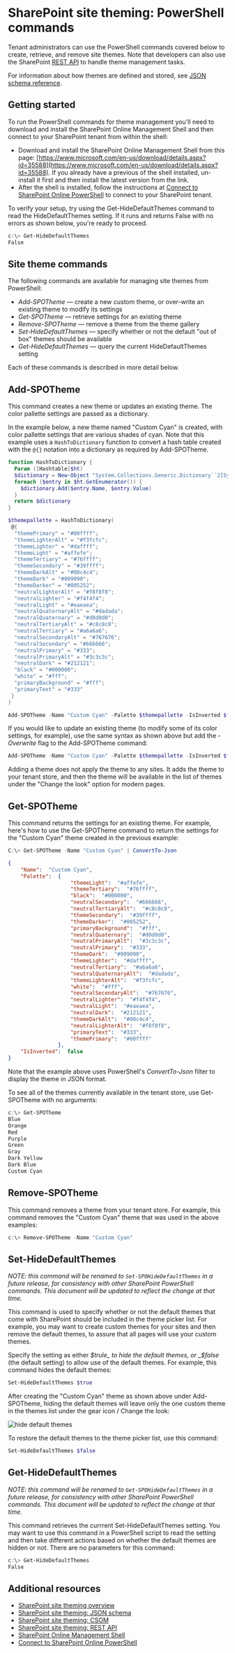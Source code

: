 # SharePoint site theming: PowerShell commands

Tenant administrators can use the PowerShell commands covered below to create, retrieve, and remove site themes. Note that developers can also use the SharePoint [REST API](sharepoint-site-theming-rest-api.md) to handle theme management tasks.

For information about how themes are defined and stored, see [JSON schema reference](sharepoint-site-theming-json-schema.md).

## Getting started

To run the PowerShell commands for theme management you'll need to download and install the SharePoint Online Management Shell and then connect to your SharePoint tenant from within the shell:

* Download and install the SharePoint Online Management Shell from this page: [https://www.microsoft.com/en-us/download/details.aspx?id=35588](https://www.microsoft.com/en-us/download/details.aspx?id=35588). If you already have a previous of the shell installed, un-install it first and then install the latest version from the link.
* After the shell is installed, follow the instructions at [Connect to SharePoint Online PowerShell](https://technet.microsoft.com/en-us/library/fp161372.aspx) to connect to your SharePoint tenant.

To verify your setup, try using the Get-HideDefaultThemes command to read the HideDefaultThemes setting. If it runs and returns False with no errors as shown below, you're ready to proceed.

```powershell
c:\> Get-HideDefaultThemes
False
```
## Site theme commands

The following commands are available for managing site themes from PowerShell:

* _Add-SPOTheme_ &mdash; create a new custom theme, or over-write an existing theme to modify its settings
* _Get-SPOTheme_ &mdash; retrieve settings for an existing theme
* _Remove-SPOTheme_ &mdash; remove a theme from the theme gallery
* _Set-HideDefaultThemes_ &mdash; specify whether or not the default "out of box" themes should be available
* _Get-HideDefaultThemes_ &mdash; query the current HideDefaultThemes setting

Each of these commands is described in more detail below.

## Add-SPOTheme

This command creates a new theme or updates an existing theme. The color pallette settings are passed as a dictionary.

In the example below, a new theme named "Custom Cyan" is created, with color pallette settings that are various shades of cyan. Note that this example uses a ```HashToDictionary``` function to convert a hash table created with the ```@{}``` notation into a dictionary as required by Add-SPOTheme.

```powershell
function HashToDictionary {
  Param ([Hashtable]$ht)
  $dictionary = New-Object "System.Collections.Generic.Dictionary``2[System.String,System.String]"
  foreach ($entry in $ht.GetEnumerator()) {
    $dictionary.Add($entry.Name, $entry.Value)
  }
  return $dictionary
}

$themepallette = HashToDictionary(
 @{
  "themePrimary" = "#00ffff";
  "themeLighterAlt" = "#f3fcfc";
  "themeLighter" = "#daffff";
  "themeLight" = "#affefe";
  "themeTertiary" = "#76ffff";
  "themeSecondary" = "#39ffff";
  "themeDarkAlt" = "#00c4c4";
  "themeDark" = "#009090";
  "themeDarker" = "#005252";
  "neutralLighterAlt" = "#f8f8f8";
  "neutralLighter" = "#f4f4f4";
  "neutralLight" = "#eaeaea";
  "neutralQuaternaryAlt" = "#dadada";
  "neutralQuaternary" = "#d0d0d0";
  "neutralTertiaryAlt" = "#c8c8c8";
  "neutralTertiary" = "#a6a6a6";
  "neutralSecondaryAlt" = "#767676";
  "neutralSecondary" = "#666666";
  "neutralPrimary" = "#333";
  "neutralPrimaryAlt" = "#3c3c3c";
  "neutralDark" = "#212121";
  "black" = "#000000";
  "white" = "#fff";
  "primaryBackground" = "#fff";
  "primaryText" = "#333"
 }
)

Add-SPOTheme -Name "Custom Cyan" -Palette $themepallette -IsInverted $false
```
If you would like to update an existing theme (to modify some of its color settings, for example), use the same syntax as shown above but add the *-Overwrite* flag to the Add-SPOTheme command:
```powershell
Add-SPOTheme -Name "Custom Cyan" -Palette $themepallette -IsInverted $false -Overwrite
```
Adding a theme does not apply the theme to any sites. It adds the theme to your tenant store, and then the theme will be available in the list of themes under the "Change the look" option for modern pages.

## Get-SPOTheme

This command returns the settings for an existing theme. For example, here's how to use the Get-SPOTheme command to return the settings for the "Custom Cyan" theme created in the previous example:

```powershell
C:\> Get-SPOTheme -Name "Custom Cyan" | ConvertTo-Json
```
```json
{
    "Name":  "Custom Cyan",
    "Palette":  {
                    "themeLight":  "#affefe",
                    "themeTertiary":  "#76ffff",
                    "black":  "#000000",
                    "neutralSecondary":  "#666666",
                    "neutralTertiaryAlt":  "#c8c8c8",
                    "themeSecondary":  "#39ffff",
                    "themeDarker":  "#005252",
                    "primaryBackground":  "#fff",
                    "neutralQuaternary":  "#d0d0d0",
                    "neutralPrimaryAlt":  "#3c3c3c",
                    "neutralPrimary":  "#333",
                    "themeDark":  "#009090",
                    "themeLighter":  "#daffff",
                    "neutralTertiary":  "#a6a6a6",
                    "neutralQuaternaryAlt":  "#dadada",
                    "themeLighterAlt":  "#f3fcfc",
                    "white":  "#fff",
                    "neutralSecondaryAlt":  "#767676",
                    "neutralLighter":  "#f4f4f4",
                    "neutralLight":  "#eaeaea",
                    "neutralDark":  "#212121",
                    "themeDarkAlt":  "#00c4c4",
                    "neutralLighterAlt":  "#f8f8f8",
                    "primaryText":  "#333",
                    "themePrimary":  "#00ffff"
                },
    "IsInverted":  false
}
```
Note that the example above uses PowerShell's _ConvertTo-Json_ filter to display the theme in JSON format.

To see all of the themes currently available in the tenant store, use Get-SPOTheme with no arguments:

```powershell
c:\> Get-SPOTheme
Blue
Orange
Red
Purple
Green
Gray
Dark Yellow
Dark Blue
Custom Cyan
```
## Remove-SPOTheme

This command removes a theme from your tenant store. For example, this command removes the "Custom Cyan" theme that was used in the above examples:
```powershell
c:\> Remove-SPOTheme -Name "Custom Cyan"
```
## Set-HideDefaultThemes

_NOTE: this command will be renamed to ```Set-SPOHideDefaultThemes``` in a future release, for consistency with other SharePoint PowerShell commands. This document will be updated to reflect the change at that time._

This command is used to specify whether or not the default themes that come with SharePoint should be included in the theme picker list. For example, you may want to create custom themes for your sites and then remove the default themes, to assure that all pages will use your custom themes.

Specify the setting as either _$trule_ to hide the default themes, or _$false_ (the default setting) to allow use of the default themes. For example, this command hides the default themes:
```powershell
Set-HideDefaultThemes $true
```
After creating the "Custom Cyan" theme as shown above under Add-SPOTheme, hiding the default themes will leave only the one custom theme in the themes list under the gear icon / Change the look:

![hide default themes](../../images/theme-hidedefaults.png)

To restore the default themes to the theme picker list, use this command:
```powershell
Set-HideDefaultThemes $false
```

## Get-HideDefaultThemes

_NOTE: this command will be renamed to ```Get-SPOHideDefaultThemes``` in a future release, for consistency with other SharePoint PowerShell commands. This document will be updated to reflect the change at that time._

This command retrieves the currrent Set-HideDefaultThemes setting. You may want to use this command in a PowerShell script to read the setting and then take different actions based on whether the default themes are hidden or not. There are no parameters for this command:
```powershell
c:\> Get-HideDefaultThemes
False
```

## Additional resources

* [SharePoint site theming overview](sharepoint-site-theming-overview.md)
* [SharePoint site theming: JSON schema](sharepoint-site-theming-json-schema.md)
* [SharePoint site theming: CSOM](sharepoint-site-theming-csom.md)
* [SharePoint site theming: REST API](sharepoint-site-theming-rest-api.md)
* [SharePoint Online Management Shell](https://www.microsoft.com/en-us/download/details.aspx?id=35588)
* [Connect to SharePoint Online PowerShell](https://technet.microsoft.com/en-us/library/fp161372.aspx)
